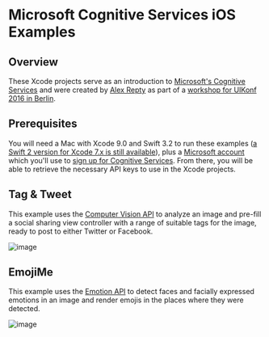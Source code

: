 # Microsoft Cognitive Services iOS Examples

## Overview

These Xcode projects serve as an introduction to [Microsoft's Cognitive Services](https://www.microsoft.com/cognitive-services/) and were created by [Alex Repty](https://twitter.com/arepty) as part of a [workshop for UIKonf 2016 in Berlin](http://www.uikonf.com/workshops/).

## Prerequisites

You will need a Mac with Xcode 9.0 and Swift 3.2 to run these examples ([a Swift 2 version for Xcode 7.x is still available](https://github.com/alexrepty/Cognitive-Services-Workshop/releases/tag/swift2)), plus a [Microsoft account](https://signup.live.com/) which you'll use to [sign up for Cognitive Services](https://www.microsoft.com/cognitive-services/en-us/sign-up). From there, you will be able to retrieve the necessary API keys to use in the Xcode projects.

## Tag & Tweet

This example uses the [Computer Vision API](https://www.microsoft.com/cognitive-services/en-us/computer-vision-api) to analyze an image and pre-fill a social sharing view controller with a range of suitable tags for the image, ready to post to either Twitter or Facebook.

![image](tagtweet.gif)

## EmojiMe

This example uses the [Emotion API](https://www.microsoft.com/cognitive-services/en-us/emotion-api) to detect faces and facially expressed emotions in an image and render emojis in the places where they were detected.

![image](emojime.gif)

